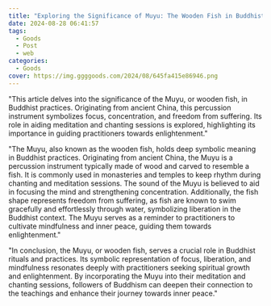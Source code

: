 ```yaml
---
title: "Exploring the Significance of Muyu: The Wooden Fish in Buddhist Practices"
date: 2024-08-28 06:41:57
tags:
  - Goods
  - Post
  - web
categories:
  - Goods
cover: https://img.ggggoods.com/2024/08/645fa415e86946.png
---
```


"This article delves into the significance of the Muyu, or wooden fish, in Buddhist practices. Originating from ancient China, this percussion instrument symbolizes focus, concentration, and freedom from suffering. Its role in aiding meditation and chanting sessions is explored, highlighting its importance in guiding practitioners towards enlightenment."

"The Muyu, also known as the wooden fish, holds deep symbolic meaning in Buddhist practices. Originating from ancient China, the Muyu is a percussion instrument typically made of wood and carved to resemble a fish. It is commonly used in monasteries and temples to keep rhythm during chanting and meditation sessions. The sound of the Muyu is believed to aid in focusing the mind and strengthening concentration. Additionally, the fish shape represents freedom from suffering, as fish are known to swim gracefully and effortlessly through water, symbolizing liberation in the Buddhist context. The Muyu serves as a reminder to practitioners to cultivate mindfulness and inner peace, guiding them towards enlightenment."

"In conclusion, the Muyu, or wooden fish, serves a crucial role in Buddhist rituals and practices. Its symbolic representation of focus, liberation, and mindfulness resonates deeply with practitioners seeking spiritual growth and enlightenment. By incorporating the Muyu into their meditation and chanting sessions, followers of Buddhism can deepen their connection to the teachings and enhance their journey towards inner peace."
